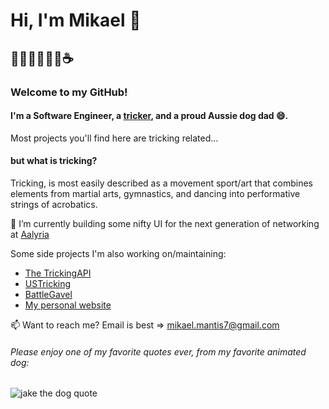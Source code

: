 # Hi, I'm Mikael 👋
## 👨🏽‍💻🤸🏽‍♂️☕️
### Welcome to my GitHub! 
#### I'm a Software Engineer, a [tricker](https://www.youtube.com/c/MikaelMantis), and a proud Aussie dog dad 😄. 
Most projects you'll find here are tricking related... 
#### but what is tricking?
Tricking, is most easily described as a movement sport/art that combines elements from martial arts, gymnastics, and dancing into performative strings of acrobatics. 

🔭 I’m currently building some nifty UI for the next generation of networking at [Aalyria](https://aalyria.com)

Some side projects I'm also working on/maintaining:
- [The TrickingAPI](https://trickingapi.dev)
- [USTricking](https://github.com/ustricking)
- [BattleGavel](https://battle-gavel.vercel.app)
- [My personal website](https://mikaelmantis.com)

📫 Want to reach me? Email is best => mikael.mantis7@gmail.com


###### Please enjoy one of my favorite quotes ever, from my favorite animated dog:
![jake the dog quote](https://i.kym-cdn.com/photos/images/newsfeed/001/141/641/6dc.gif)
<!--
**mantism/mantism** is a ✨ _special_ ✨ repository because its `README.md` (this file) appears on your GitHub profile.

Here are some ideas to get you started:

- 🔭 I’m currently working on ...
- 🌱 I’m currently learning ...
- 👯 I’m looking to collaborate on ...
- 🤔 I’m looking for help with ...
- 💬 Ask me about ...
- 📫 How to reach me: ...
- 😄 Pronouns: ...
- ⚡ Fun fact: ...
-->

